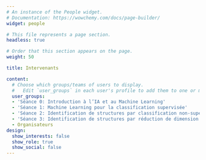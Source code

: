 ```yaml
---
# An instance of the People widget.
# Documentation: https://wowchemy.com/docs/page-builder/
widget: people

# This file represents a page section.
headless: true

# Order that this section appears on the page.
weight: 50

title: Intervenants

content:
  # Choose which groups/teams of users to display.
  #   Edit `user_groups` in each user's profile to add them to one or more of these groups.
  user_groups:
  - 'Séance 0: Introduction à l’IA et au Machine Learning'
  - 'Séance 1: Machine Learning pour la classification supervisée'
  - 'Séance 2: Identification de structures par classification non-supervisée'
  - 'Séance 3: Identification de structures par réduction de dimension'
  - Organisateurs
design:
  show_interests: false
  show_role: true
  show_social: false
---
```

